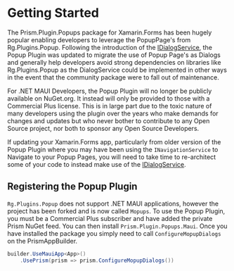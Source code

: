 # Getting Started

The Prism.Plugin.Popups package for Xamarin.Forms has been hugely popular enabling developers to leverage the PopupPage's from Rg.Plugins.Popup. Following the introduction of the [IDialogService](xref:Dialogs.GettingStarted), the Popup Plugin was updated to migrate the use of Popup Page's as Dialogs and generally help developers avoid strong dependencies on libraries like Rg.Plugins.Popup as the DialogService could be implemented in other ways in the event that the community package were to fall out of maintenance.

For .NET MAUI Developers, the Popup Plugin will no longer be publicly available on NuGet.org. It instead will only be provided to those with a Commercial Plus license. This is in large part due to the toxic nature of many developers using the plugin over the years who make demands for changes and updates but who never bother to contribute to any Open Source project, nor both to sponsor any Open Source Developers.

If updating your Xamarin.Forms app, particularly from older version of the Popup Plugin where you may have been using the `INavigationService` to Navigate to your Popup Pages, you will need to take time to re-architect some of your code to instead make use of the [IDialogService](xref:Dialogs.GettingStarted).

## Registering the Popup Plugin

`Rg.Plugins.Popup` does not support .NET MAUI applications, however the project has been forked and is now called `Mopups`. To use the Popup Plugin, you must be a Commercial Plus subscriber and have added the private Prism NuGet feed. You can then install `Prism.Plugin.Popups.Maui`. Once you have installed the package you simply need to call `ConfigureMopupDialogs` on the PrismAppBuilder.

```cs
builder.UseMauiApp<App>()
    .UsePrism(prism => prism.ConfigureMopupDialogs())
```
